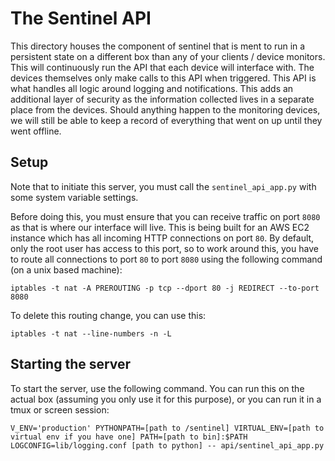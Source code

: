 # The Sentinel API
This directory houses the component of sentinel that is ment to run in a persistent state on a different box than any of your clients / device monitors. This will continuously run the API that each device will interface with. The devices themselves only make calls to this API when triggered. This API is what handles all logic around logging and notifications. This adds an additional layer of security as the information collected lives in a separate place from the devices. Should anything happen to the monitoring devices, we will still be able to keep a record of everything that went on up until they went offline.

## Setup
Note that to initiate this server, you must call the `sentinel_api_app.py` with some system variable settings.

Before doing this, you must ensure that you can receive traffic on port `8080` as that is where our interface will live. This is being built for an AWS EC2 instance which has all incoming HTTP connections on port `80`. By default, only the root user has access to this port, so to work around this, you have to route all connections to port `80` to port `8080` using the following command (on a unix based machine):

`iptables -t nat -A PREROUTING -p tcp --dport 80 -j REDIRECT --to-port 8080`

To delete this routing change, you can use this:

`iptables -t nat --line-numbers -n -L`

## Starting the server
To start the server, use the following command. You can run this on the actual box (assuming you only use it for this purpose), or you can run it in a tmux or screen session:

`V_ENV='production' PYTHONPATH=[path to /sentinel] VIRTUAL_ENV=[path to virtual env if you have one] PATH=[path to bin]:$PATH LOGCONFIG=lib/logging.conf [path to python] -- api/sentinel_api_app.py`


